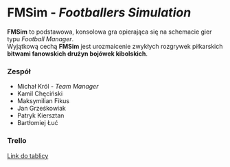 # FMSim - *Footballers Simulation*
**FMSim** to podstawowa, konsolowa gra opierająca się na schemacie gier typu *Football Manager*.\
Wyjątkową cechą **FMSim** jest urozmaicenie zwykłych rozgrywek piłkarskich **bitwami fanowskich drużyn bojówek kibolskich**.
### Zespół
- Michał Król *- Team Manager*
- Kamil Chęciński
- Maksymilian Fikus
- Jan Grześkowiak
- Patryk Kiersztan
- Bartłomiej Łuć

### Trello
[Link do tablicy](https://trello.com/b/HYPPgvi8/fmsim)
